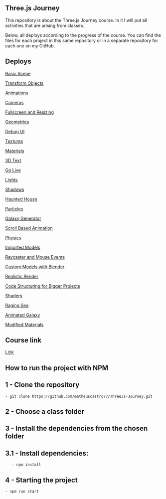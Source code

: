 ## Three.js Journey 

<p> This repository is about the Three.js Journey course.
In it I will put all activities that are arising from classes. </p>

<p>Below, all deploys according to the progress of the course.
You can find the files for each project in this same repository or in a separate repository for each one on my GitHub. <p>

## Deploys

[Basic Scene](https://basic-scene-v91p.vercel.app/)

[Transform Objects](https://transform-objects.vercel.app/)

[Animations](https://animations-pearl.vercel.app/)

[Cameras](https://cameras-beta.vercel.app/)

[Fullscreen and Resizing](https://fullscreen-and-resizing.vercel.app/)

[Geometries](https://geometries.vercel.app/)

[Debug UI](https://raycaster-and-mouse-events-5puo.vercel.app/)

[Textures](https://textures-hsvamtu78-matheuscastro77.vercel.app/)

[Materials](https://materials-lake.vercel.app/)

[3D Text](https://3d-text-jzv6.vercel.app/)

[Go Live](https://go-live-tan.vercel.app/)

[Lights](https://lights-one.vercel.app/)

[Shadows](https://shadows-nine.vercel.app/)

[Haunted House](https://haunted-house-ochre.vercel.app/)

[Particles](https://particles-delta.vercel.app/)

[Galaxy Generator](https://galaxy-generator-kohl.vercel.app/)

[Scroll Based Animation](https://scroll-based-animation-self.vercel.app/)

[Physics](https://physics-gray.vercel.app/)

[Imported Models](https://imported-models-ten.vercel.app/)

[Raycaster and Mouse Events](https://raycaster-and-mouse-events.vercel.app/)

[Custom Models with Blender](https://custom-models-with-blender.vercel.app/)

[Realistic Render](https://realistic-render-drab.vercel.app/)

[Code Structuring for Bigger Projects](https://code-structuring-for-bigger-projects-one.vercel.app/)

[Shaders](https://particle-systems-three-qbmc.vercel.app/)

[Raging Sea](https://raging-sea-three.vercel.app/)

[Animated Galaxy](https://animated-galaxy-murex.vercel.app/)

[Modified Materials](https://modified-materials-nine.vercel.app/)

## Course link
[Link](https://threejs-journey.com/#)

## How to run the project with NPM

## 1 - Clone the repository
	- git clone https://github.com/matheuscastro77/ThreeJs-Journey.git
  
## 2 - Choose a class folder

## 3 - Install the dependencies from the chosen folder

## 3.1 - Install dependencies:
       - npm install
      
## 4 - Starting the project
	- npm run start
